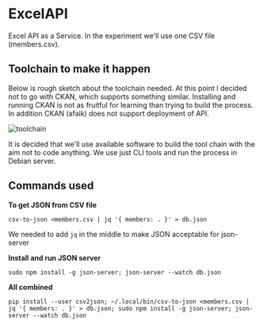# ExcelAPI
Excel API as a Service. In the experiment we'll use one CSV file (members.csv). 

## Toolchain to make it happen

Below is rough sketch about the toolchain needed. At this point I decided not to go with CKAN, which supports something similar. Installing and running CKAN is not as fruitful for learning than trying to build the process. In addition CKAN (afaik) does not support deployment of API. 

![toolchain](https://raw.githubusercontent.com/APIOps/ExcelAPI/master/images/rapidAPI.png)

It is decided that we'll use available software to build the tool chain with the aim not to code anything. We use just CLI tools and run the process in Debian server. 

## Commands used

**To get JSON from CSV file**


``` csv-to-json <members.csv | jq '{ members: . }' > db.json ``` 

We needed to add ```jq``` in the middle to make JSON acceptable for json-server


**Install and run JSON server**

``` sudo npm install -g json-server; json-server --watch db.json ```

**All combined**

``` pip install --user csv2json; ~/.local/bin/csv-to-json <members.csv | jq '{ members: . }' > db.json; sudo npm install -g json-server; json-server --watch db.json ```

